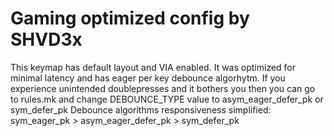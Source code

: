 # Gaming optimized config by SHVD3x
This keymap has default layout and VIA enabled. It was optimized for minimal latency and has eager per key debounce algorhytm.
If you experience unintended doublepresses and it bothers you then you can go to rules.mk and change DEBOUNCE_TYPE value to asym_eager_defer_pk or sym_defer_pk
Debounce algorithms responsiveness simplified: 
sym_eager_pk > asym_eager_defer_pk > sym_defer_pk
